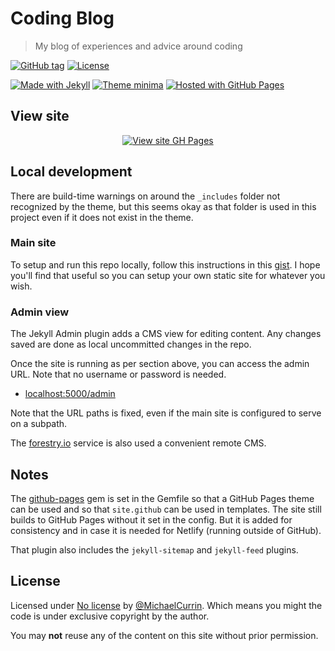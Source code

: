 # Coding Blog
> My blog of experiences and advice around coding

[![GitHub tag](https://img.shields.io/github/tag/MichaelCurrin/coding-blog)](https://github.com/MichaelCurrin/coding-blog/tags/)
[![License](https://img.shields.io/badge/License-No_license-blue)](#license)

[![Made with Jekyll](https://img.shields.io/badge/jekyll-3.9-blue?logo=jekyll)](https://jekyllrb.com)
[![Theme minima](https://img.shields.io/badge/theme-jekyll--theme--midnight-blue)](https://github.com/pages-themes/midnight)
[![Hosted with GitHub Pages](https://img.shields.io/badge/Hosted_with-GitHub_Pages-blue.svg)](https://pages.github.com/)


## View site

<div align="center">

[![View site GH Pages](https://img.shields.io/badge/View_site-Coding_Blog-2ea44f?style=for-the-badge)](https://MichaelCurrin.github.io/coding-blog/)

</div>


## Local development

There are build-time warnings on around the `_includes` folder not recognized by the theme, but this seems okay as that folder is used in this project even if it does not exist in the theme.

### Main site

To setup and run this repo locally, follow this instructions in this [gist](https://gist.github.com/MichaelCurrin/1085ab164550b31272699920b5549d4b). I hope you'll find that useful so you can setup your own static site for whatever you wish.

### Admin view

The Jekyll Admin plugin adds a CMS view for editing content. Any changes saved are done as local uncommitted changes in the repo.

Once the site is running as per section above, you can access the admin URL. Note that no username or password is needed.

- [localhost:5000/admin](http://localhost:5000/admin)

Note that the URL paths is fixed, even if the main site is configured to serve on a subpath.

The [forestry.io](http://forestry.io/) service is also used a convenient remote CMS.


## Notes

The [github-pages](https://github.com/github/pages-gem) gem is set in the Gemfile so that a GitHub Pages theme can be used and so that `site.github` can be used in templates. The site still builds to GitHub Pages without it set in the config. But it is added for consistency and in case it is needed for Netlify (running outside of GitHub).

That plugin also includes the `jekyll-sitemap` and `jekyll-feed` plugins.


## License

Licensed under [No license](https://choosealicense.com/no-permission/) by [@MichaelCurrin](https://github.com/MichaelCurrin/). Which means you might the code is under exclusive copyright by the author.

You may **not** reuse any of the content on this site without prior permission.
